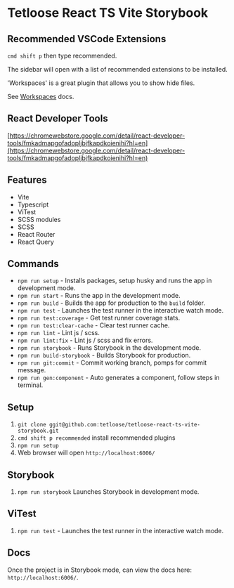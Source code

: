 # Tetloose React TS Vite Storybook

## Recommended VSCode Extensions

`cmd shift p` then type recommended.

The sidebar will open with a list of recommended extensions to be installed.

'Workspaces' is a great plugin that allows you to show hide files.

See [Workspaces](https://marketplace.visualstudio.com/items?itemName=Fooxly.workspace) docs.

## React Developer Tools

[https://chromewebstore.google.com/detail/react-developer-tools/fmkadmapgofadopljbjfkapdkoienihi?hl=en](https://chromewebstore.google.com/detail/react-developer-tools/fmkadmapgofadopljbjfkapdkoienihi?hl=en)

## Features

- Vite
- Typescript
- ViTest
- SCSS modules
- SCSS
- React Router
- React Query

## Commands

- `npm run setup` - Installs packages, setup husky and runs the app in development mode.
- `npm run start` - Runs the app in the development mode.
- `npm run build` - Builds the app for production to the `build` folder.
- `npm run test` - Launches the test runner in the interactive watch mode.
- `npm run test:coverage` - Get test runner coverage stats.
- `npm run test:clear-cache` - Clear test runner cache.
- `npm run lint` - Lint js / scss.
- `npm run lint:fix` - Lint js / scss and fix errors.
- `npm run storybook` - Runs Storybook in the development mode.
- `npm run build-storybook` - Builds Storybook for production.
- `npm run git:commit` - Commit working branch, pomps for commit message.
- `npm run gen:component` - Auto generates a component, follow steps in terminal.

## Setup

1. `git clone ggit@github.com:tetloose/tetloose-react-ts-vite-storybook.git`
2. `cmd shift p recommended` install recommended plugins
3. `npm run setup`
4. Web browser will open `http://localhost:6006/`

## Storybook

1. `npm run storybook` Launches Storybook in development mode.

## ViTest

1. `npm run test` - Launches the test runner in the interactive watch mode.

## Docs

Once the project is in Storybook mode, can view the docs here: `http://localhost:6006/`.
